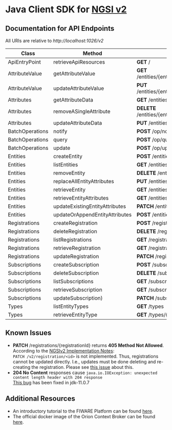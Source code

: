 # Java Client SDK for [NGSI v2](https://fiware.github.io/specifications/ngsiv2/stable/)

## Documentation for API Endpoints

All URIs are relative to *http://localhost:1026/v2*

Class | Method | HTTP request
------------ | ------------- | -------------
ApiEntryPoint | retrieveApiResources | **GET** /
AttributeValue | getAttributeValue | **GET** /entities/{entityId}/attrs/{attrName}/value
AttributeValue | updateAttributeValue | **PUT** /entities/{entityId}/attrs/{attrName}/value
Attributes | getAttributeData | **GET** /entities/{entityId}/attrs/{attrName}
Attributes | removeASingleAttribute | **DELETE** /entities/{entityId}/attrs/{attrName}
Attributes | updateAttributeData | **PUT** /entities/{entityId}/attrs/{attrName}
BatchOperations | notify | **POST** /op/notify
BatchOperations | query | **POST** /op/query
BatchOperations | update | **POST** /op/update
Entities | createEntity | **POST** /entities
Entities | listEntities | **GET** /entities
Entities | removeEntity | **DELETE** /entities/{entityId}
Entities | replaceAllEntityAttributes | **PUT** /entities/{entityId}/attrs
Entities | retrieveEntity | **GET** /entities/{entityId}
Entities | retrieveEntityAttributes | **GET** /entities/{entityId}/attrs
Entities | updateExistingEntityAttributes | **PATCH** /entities/{entityId}/attrs
Entities | updateOrAppendEntityAttributes | **POST** /entities/{entityId}/attrs
Registrations | createRegistration | **POST** /registrations
Registrations | deleteRegistration | **DELETE** /registrations/{registrationId}
Registrations | listRegistrations | **GET** /registrations
Registrations | retrieveRegistration | **GET** /registrations/{registrationId}
Registrations | updateRegistration | **PATCH** /registrations/{registrationId}
Subscriptions | createSubscription | **POST** /subscriptions
Subscriptions | deleteSubscription | **DELETE** /subscriptions/{subscriptionId}
Subscriptions | listSubscriptions | **GET** /subscriptions
Subscriptions | retrieveSubscription | **GET** /subscriptions/{subscriptionId}
Subscriptions | updateSubscription) | **PATCH** /subscriptions/{subscriptionId}
Types | listEntityTypes | **GET** /types
Types | retrieveEntityType | **GET** /types/{entityType}

## Known Issues
* **PATCH** /registrations/{registrationId} returns **405 Method Not Allowed**.<br/>
According to the [NGSIv2 Implementation Notes](https://github.com/telefonicaid/fiware-orion/blob/master/doc/manuals/user/ngsiv2_implementation_notes.md#registrations):<br/>
`PATCH /v2/registration/<id>` is not implemented. Thus, registrations cannot be updated directly. I.e., updates must be done deleting and re-creating the registration. Please see [this issue](https://github.com/telefonicaid/fiware-orion/issues/3007) about this.
* **204 No Content** responses cause `java.io.IOException: unexpected content length header with 204 response`<br/>
[This bug](https://bugs.openjdk.java.net/browse/JDK-8218662) has been fixed in jdk-11.0.7

## Additional Resources
* An introductory tutorial to the FIWARE Platform can be found [here](https://github.com/FIWARE/tutorials.Getting-Started).
* The official docker image of the Orion Context Broker can be found [here](https://hub.docker.com/r/fiware/orion).
